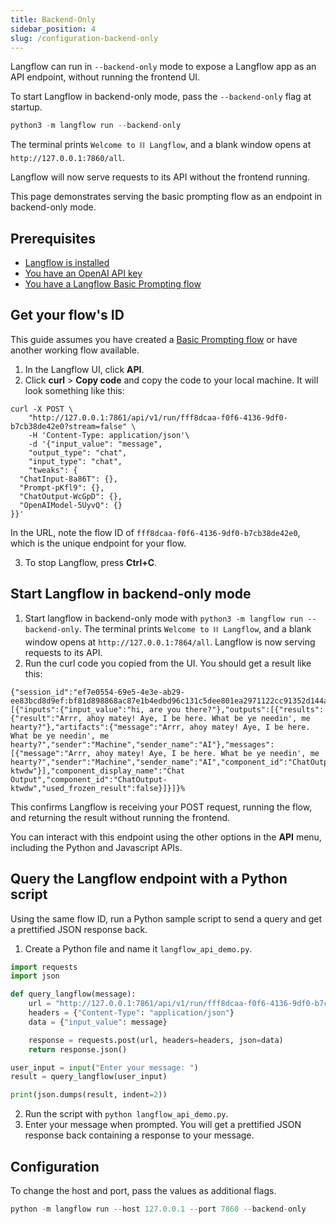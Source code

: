 ```yaml
---
title: Backend-Only
sidebar_position: 4
slug: /configuration-backend-only
---
```


Langflow can run in `--backend-only` mode to expose a Langflow app as an API endpoint, without running the frontend UI.

To start Langflow in backend-only mode, pass the `--backend-only` flag at startup.

```python
python3 -m langflow run --backend-only
```

The terminal prints `Welcome to ⛓ Langflow`, and a blank window opens at `http://127.0.0.1:7860/all`.

Langflow will now serve requests to its API without the frontend running.

This page demonstrates serving the basic prompting flow as an endpoint in backend-only mode.

## Prerequisites

- [Langflow is installed](/getting-started-installation)
- [You have an OpenAI API key](https://platform.openai.com/)
- [You have a Langflow Basic Prompting flow](/starter-projects-basic-prompting)

## Get your flow's ID

This guide assumes you have created a [Basic Prompting flow](/starter-projects-basic-prompting) or have another working flow available.

1. In the Langflow UI, click **API**.
2. Click **curl** &gt; **Copy code** and copy the code to your local machine.
It will look something like this:

```text
curl -X POST \
    "http://127.0.0.1:7861/api/v1/run/fff8dcaa-f0f6-4136-9df0-b7cb38de42e0?stream=false" \
    -H 'Content-Type: application/json'\
    -d '{"input_value": "message",
    "output_type": "chat",
    "input_type": "chat",
    "tweaks": {
  "ChatInput-8a86T": {},
  "Prompt-pKfl9": {},
  "ChatOutput-WcGpD": {},
  "OpenAIModel-5UyvQ": {}
}}'
```

In the URL, note the flow ID of `fff8dcaa-f0f6-4136-9df0-b7cb38de42e0`, which is the unique endpoint for your flow.

3. To stop Langflow, press **Ctrl+C**.

## Start Langflow in backend-only mode

1. Start langflow in backend-only mode with `python3 -m langflow run --backend-only`.
The terminal prints `Welcome to ⛓ Langflow`, and a blank window opens at `http://127.0.0.1:7864/all`.
Langflow is now serving requests to its API.
2. Run the curl code you copied from the UI.
You should get a result like this:

```shell
{"session_id":"ef7e0554-69e5-4e3e-ab29-ee83bcd8d9ef:bf81d898868ac87e1b4edbd96c131c5dee801ea2971122cc91352d144a45b880","outputs":[{"inputs":{"input_value":"hi, are you there?"},"outputs":[{"results":{"result":"Arrr, ahoy matey! Aye, I be here. What be ye needin', me hearty?"},"artifacts":{"message":"Arrr, ahoy matey! Aye, I be here. What be ye needin', me hearty?","sender":"Machine","sender_name":"AI"},"messages":[{"message":"Arrr, ahoy matey! Aye, I be here. What be ye needin', me hearty?","sender":"Machine","sender_name":"AI","component_id":"ChatOutput-ktwdw"}],"component_display_name":"Chat Output","component_id":"ChatOutput-ktwdw","used_frozen_result":false}]}]}%
```

This confirms Langflow is receiving your POST request, running the flow, and returning the result without running the frontend.

You can interact with this endpoint using the other options in the **API** menu, including the Python and Javascript APIs.

## Query the Langflow endpoint with a Python script

Using the same flow ID, run a Python sample script to send a query and get a prettified JSON response back.

1. Create a Python file and name it `langflow_api_demo.py`.

```python
import requests
import json

def query_langflow(message):
    url = "http://127.0.0.1:7861/api/v1/run/fff8dcaa-f0f6-4136-9df0-b7cb38de42e0"
    headers = {"Content-Type": "application/json"}
    data = {"input_value": message}

    response = requests.post(url, headers=headers, json=data)
    return response.json()

user_input = input("Enter your message: ")
result = query_langflow(user_input)

print(json.dumps(result, indent=2))
```
2. Run the script with `python langflow_api_demo.py`.
3. Enter your message when prompted.
You will get a prettified JSON response back containing a response to your message.

## Configuration

To change the host and port, pass the values as additional flags.

```python
python -m langflow run --host 127.0.0.1 --port 7860 --backend-only
```





